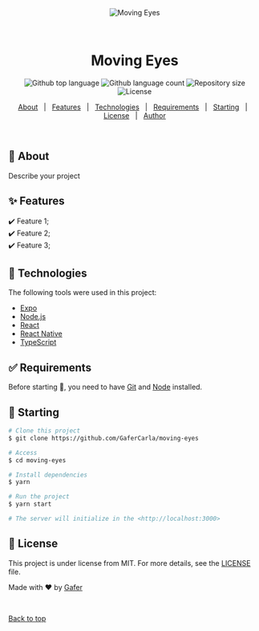 <div align="center" id="top"> 
  <img src="./.github/app.gif" alt="Moving Eyes" />

  &#xa0;

  <!-- <a href="https://movingeyes.netlify.app">Demo</a> -->
</div>

<h1 align="center">Moving Eyes</h1>

<p align="center">
  <img alt="Github top language" src="https://img.shields.io/github/languages/top/GaferCarla/moving-eyes?color=56BEB8">

  <img alt="Github language count" src="https://img.shields.io/github/languages/count/GaferCarla/moving-eyes?color=56BEB8">

  <img alt="Repository size" src="https://img.shields.io/github/repo-size/GaferCarla/moving-eyes?color=56BEB8">

  <img alt="License" src="https://img.shields.io/github/license/GaferCarla/moving-eyes?color=56BEB8">

  <!-- <img alt="Github issues" src="https://img.shields.io/github/issues/GaferCarla/moving-eyes?color=56BEB8" /> -->

  <!-- <img alt="Github forks" src="https://img.shields.io/github/forks/GaferCarla/moving-eyes?color=56BEB8" /> -->

  <!-- <img alt="Github stars" src="https://img.shields.io/github/stars/GaferCarla/moving-eyes?color=56BEB8" /> -->
</p>

<!-- Status -->

<!-- <h4 align="center"> 
	🚧  Moving Eyes 🚀 Under construction...  🚧
</h4> 

<hr> -->

<p align="center">
  <a href="#dart-about">About</a> &#xa0; | &#xa0; 
  <a href="#sparkles-features">Features</a> &#xa0; | &#xa0;
  <a href="#rocket-technologies">Technologies</a> &#xa0; | &#xa0;
  <a href="#white_check_mark-requirements">Requirements</a> &#xa0; | &#xa0;
  <a href="#checkered_flag-starting">Starting</a> &#xa0; | &#xa0;
  <a href="#memo-license">License</a> &#xa0; | &#xa0;
  <a href="https://github.com/GaferCarla" target="_blank">Author</a>
</p>

<br>

## :dart: About ##

Describe your project

## :sparkles: Features ##

:heavy_check_mark: Feature 1;\
:heavy_check_mark: Feature 2;\
:heavy_check_mark: Feature 3;

## :rocket: Technologies ##

The following tools were used in this project:

- [Expo](https://expo.io/)
- [Node.js](https://nodejs.org/en/)
- [React](https://pt-br.reactjs.org/)
- [React Native](https://reactnative.dev/)
- [TypeScript](https://www.typescriptlang.org/)

## :white_check_mark: Requirements ##

Before starting :checkered_flag:, you need to have [Git](https://git-scm.com) and [Node](https://nodejs.org/en/) installed.

## :checkered_flag: Starting ##

```bash
# Clone this project
$ git clone https://github.com/GaferCarla/moving-eyes

# Access
$ cd moving-eyes

# Install dependencies
$ yarn

# Run the project
$ yarn start

# The server will initialize in the <http://localhost:3000>
```

## :memo: License ##

This project is under license from MIT. For more details, see the [LICENSE](LICENSE.md) file.


Made with :heart: by <a href="https://github.com/GaferCarla" target="_blank">Gafer</a>

&#xa0;

<a href="#top">Back to top</a>
